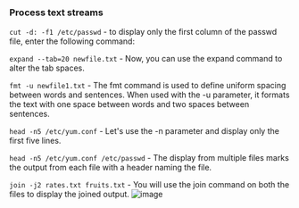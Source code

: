 ### Process text streams

`cut -d: -f1 /etc/passwd` - to display only the first column of the passwd file, enter the following command:

`expand --tab=20 newfile.txt` - Now, you can use the expand command to alter the tab spaces.

`fmt -u newfile1.txt` - The fmt command is used to define uniform spacing between words and sentences. When used with the -u parameter, it formats the text with one space between words and two spaces between sentences.

`head -n5 /etc/yum.conf` - Let's use the -n parameter and display only the first five lines.

`head -n5 /etc/yum.conf /etc/passwd` - The display from multiple files marks the output from each file with a header naming the file.

`join -j2 rates.txt fruits.txt` - You will use the join command on both the files to display the joined output.
![image](https://user-images.githubusercontent.com/36263233/65147761-6e019080-da3c-11e9-88da-52d5835d8372.png)
